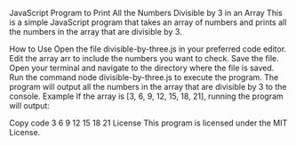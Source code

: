 

JavaScript Program to Print All the Numbers Divisible by 3 in an Array
This is a simple JavaScript program that takes an array of numbers and prints all the numbers in the array that are divisible by 3.

How to Use
Open the file divisible-by-three.js in your preferred code editor.
Edit the array arr to include the numbers you want to check.
Save the file.
Open your terminal and navigate to the directory where the file is saved.
Run the command node divisible-by-three.js to execute the program.
The program will output all the numbers in the array that are divisible by 3 to the console.
Example
If the array is [3, 6, 9, 12, 15, 18, 21], running the program will output:

Copy code
3
6
9
12
15
18
21
License
This program is licensed under the MIT License.
